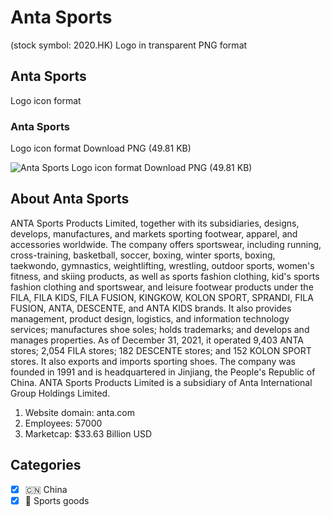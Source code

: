 # Anta Sports
 (stock symbol: 2020.HK) Logo in transparent PNG format

## Anta Sports
 Logo icon format

### Anta Sports
 Logo icon format Download PNG (49.81 KB)

![Anta Sports
 Logo icon format Download PNG (49.81 KB)](/img/orig/2020.HK-97bd150d.png)

## About Anta Sports


ANTA Sports Products Limited, together with its subsidiaries, designs, develops, manufactures, and markets sporting footwear, apparel, and accessories worldwide. The company offers sportswear, including running, cross-training, basketball, soccer, boxing, winter sports, boxing, taekwondo, gymnastics, weightlifting, wrestling, outdoor sports, women's fitness, and skiing products, as well as sports fashion clothing, kid's sports fashion clothing and sportswear, and leisure footwear products under the FILA, FILA KIDS, FILA FUSION, KINGKOW, KOLON SPORT, SPRANDI, FILA FUSION, ANTA, DESCENTE, and ANTA KIDS brands. It also provides management, product design, logistics, and information technology services; manufactures shoe soles; holds trademarks; and develops and manages properties. As of December 31, 2021, it operated 9,403 ANTA stores; 2,054 FILA stores; 182 DESCENTE stores; and 152 KOLON SPORT stores. It also exports and imports sporting shoes. The company was founded in 1991 and is headquartered in Jinjiang, the People's Republic of China. ANTA Sports Products Limited is a subsidiary of Anta International Group Holdings Limited.

1. Website domain: anta.com
2. Employees: 57000
3. Marketcap: $33.63 Billion USD


## Categories
- [x] 🇨🇳 China
- [x] 🎾 Sports goods

